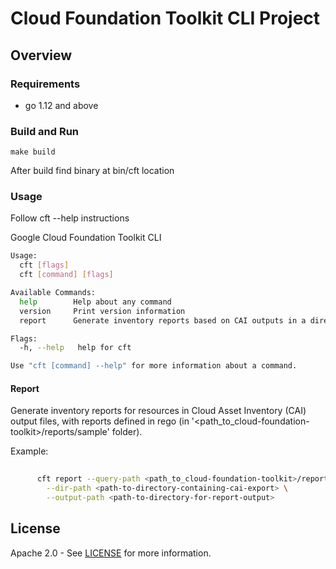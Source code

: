 # Cloud Foundation Toolkit CLI Project

## Overview

### Requirements 

 * go 1.12 and above 

### Build and Run 

    make build
    
After build find binary at bin/cft location     

### Usage

Follow cft --help instructions


Google Cloud Foundation Toolkit CLI

```bash
Usage:
  cft [flags]
  cft [command] [flags]

Available Commands:
  help        Help about any command
  version     Print version information
  report      Generate inventory reports based on CAI outputs in a directory.

Flags:
  -h, --help   help for cft

Use "cft [command] --help" for more information about a command.
```
#### Report
Generate inventory reports for resources in Cloud Asset Inventory (CAI) output files, with reports defined in rego (in '<path_to_cloud-foundation-toolkit>/reports/sample' folder).

Example:

```bash
	
	  cft report --query-path <path_to_cloud-foundation-toolkit>/reports/sample \
		--dir-path <path-to-directory-containing-cai-export> \
		--output-path <path-to-directory-for-report-output>
```

## License

Apache 2.0 - See [LICENSE](LICENSE) for more information.